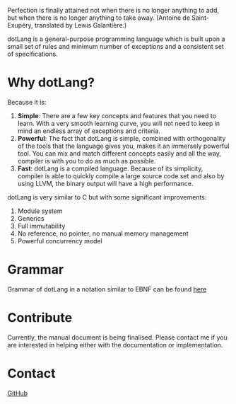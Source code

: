 Perfection is finally attained not when there is no longer anything to add, but when there is no longer anything to take away. (Antoine de Saint-Exupéry, translated by Lewis Galantière.)

dotLang is a general-purpose programming language which is built upon a small set of rules and minimum number of exceptions and a consistent set of specifications.

# Why dotLang?

Because it is:

1. **Simple**: There are a few key concepts and features that you need to learn. With a very smooth learning curve, you will not need to keep in mind an endless array of exceptions and criteria.
2. **Powerful**: The fact that dotLang is simple, combined with orthogonality of the tools that the language gives you, makes it an immersely powerful tool. You can mix and match different concepts easily and all the way, compiler is with you to do as much as possible.
3. **Fast**: dotLang is a compiled language. Because of its simplicity, compiler is able to quickly compile a large source code set and also by using LLVM, the binary output will have a high performance.

dotLang is very similar to C but with some significant improvements:
1. Module system
2. Generics
3. Full immutability
4. No reference, no pointer, no manual memory management
5. Powerful concurrency model

# Grammar

Grammar of dotLang in a notation similar to EBNF can be found [here](./grammar.md)


# Contribute

Currently, the manual document is being finalised. Please contact me if you are interested in helping either with the documentation or implementation.

# Contact

[GitHub](https://github.com/mahdix)
